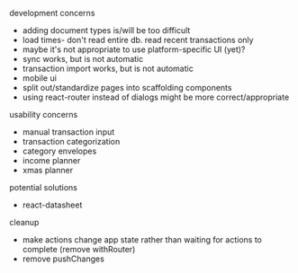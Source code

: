development concerns
* adding document types is/will be too difficult
* load times- don't read entire db.  read recent transactions only
* maybe it's not appropriate to use platform-specific UI (yet)?
* sync works, but is not automatic
* transaction import works, but is not automatic
* mobile ui
* split out/standardize pages into scaffolding components
* using react-router instead of dialogs might be more correct/appropriate

usability concerns
* manual transaction input
* transaction categorization
* category envelopes
* income planner
* xmas planner

potential solutions
* react-datasheet

cleanup
* make actions change app state rather than waiting for actions to complete (remove withRouter)
* remove pushChanges
